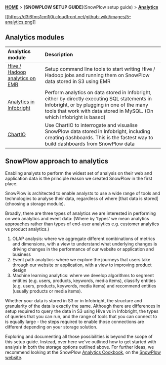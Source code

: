 [**HOME**](Home) > [**SNOWPLOW SETUP GUIDE**](SnowPlow setup guide) > [**Analytics**](analytics-setup)

[[https://d3i6fms1cm1j0i.cloudfront.net/github-wiki/images/5-analytics.png]] 

## Analytics modules

| **Analytics module**                                   | **Description**                                                          |
|:-------------------------------------------------------|:-------------------------------------------------------------------------|
| [Hive / Hadoop analytics on EMR](hive-analytics-setup) | Setup command line tools to start writing Hive / Hadoop jobs and running them on SnowPlow data stored in S3 using EMR |
| [Analytics in Infobright](infobright-analytics-setup)  | Perform analytics on data stored in Infobright, either by directly executing SQL statements in Infobright, or by plugging in one of the many tools that work with data stored in MySQL. (On which Infobright is based) |
| [ChartIO](chartio-setup)                               | Use ChartIO to interrogate and visualise SnowPlow data stored in Infobright, including creating dashboards. This is the fastest way to build dashboards from SnowPlow data |

## SnowPlow approach to analytics

Enabling analysts to perform the widest set of analysis on their web and application data is the principle reason we created SnowPlow in the first place.

SnowPlow is architected to enable analysts to use a wide range of tools and technologies to analyse their data, regardless of where [that data is stored](choosing a storage module).

Broadly, there are three types of analytics we are interested in performing on web analytics and event data: (Where by 'types' we mean analytics approaches rather than types of end-user analytics e.g. customer analytics vs product analytics.)

1. OLAP analysis: where we aggregate different combinations of metrics and dimensions, with a view to understand what underlying changes is driving changes in the performance of our website or application and business
2. Event path analytics: where we explore the journeys that users take through our website or application, with a view to improving product design
3. Machine learning analytics: where we develop algorithms to segment entities (e.g. users, products, keywords, media items), classify entities (e.g. users, products, keywords, media items) and recommend entities (usually products or media items).

Whether your data is stored in S3 or in Infobright, the structure and granularity of the data is exactly the same. Although there are differences in setup required to query the data in S3 using Hive vs in Infobright, the types of queries that you can run, and the range of tools that you can connect to is equally large - the steps required to enable those connections are different depending on your storage solution.

Exploring and documenting all those possibilities is beyond the scope of this setup guide. Instead, over here we've outlined how to get started with analysis in both the storage options outlined above. For further ideas, we recommend looking at the SnowPlow [Analytics Cookbook](http://snowplowanalytics.com/analytics/index.html), on the [SnowPlow website](http://snowplowanalytics.com/). 

